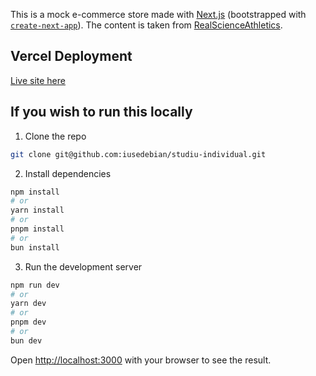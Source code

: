 This is a mock e-commerce store made with [Next.js](https://nextjs.org/) (bootstrapped with [`create-next-app`](https://github.com/vercel/next.js/tree/canary/packages/create-next-app)). The content is taken from [RealScienceAthletics](https://realscienceathletics.com/).

## Vercel Deployment

[Live site here](https://studiu-individual-1.vercel.app)

## If you wish to run this locally

1. Clone the repo

```bash
git clone git@github.com:iusedebian/studiu-individual.git
```

2. Install dependencies

```bash
npm install
# or
yarn install
# or
pnpm install
# or
bun install
```

3. Run the development server

```bash
npm run dev
# or
yarn dev
# or
pnpm dev
# or
bun dev
```

Open [http://localhost:3000](http://localhost:3000) with your browser to see the result.
